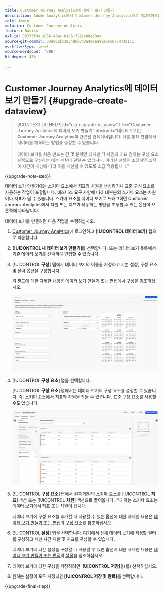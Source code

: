 ```yaml
---
title: Customer Journey Analytics에 데이터 보기 만들기
description: Adobe Analytics에서 Customer Journey Analytics으로 업그레이드할 때 권장되는 경로에 대해 알아봅니다
role: Admin
solution: Customer Journey Analytics
feature: Basics
exl-id: 832f3f9a-1836-43ac-8185-f22ae0ded3aa
source-git-commit: 33e962bc3834d6b7d0a49bea9aa06c67547351c1
workflow-type: tm+mt
source-wordcount: '396'
ht-degree: 45%

---
```


# Customer Journey Analytics에 데이터 보기 만들기 {#upgrade-create-dataview}

<!-- markdownlint-disable MD034 -->

>[!CONTEXTUALHELP]
>id="cja-upgrade-dataview"
>title="Customer Journey Analytics에 데이터 보기 만들기"
>abstract="데이터 보기는 Customer Journey Analytics와 관련된 컨테이너입니다. 이를 통해 연결에서 데이터를 해석하는 방법을 결정할 수 있습니다.<br><br>데이터 보기를 처음 만드는 건 몇 분이면 되지만 각 차원과 지표 원하는 구성 요소 설정으로 구성하는 데는 며칠이 걸릴 수 있습니다. 이러한 설정을 조정하면 조직이 시간이 지남에 따라 이를 개선할 수 있도록 소급 적용됩니다."

<!-- markdownlint-enable MD034 -->

{{upgrade-note-step}}

<!-- Should we single source this instead of duplicate it? The following steps were copied from: /help/data-views/create-dataview.md -->

데이터 보기 만들기에는 스키마 요소에서 지표와 차원을 생성하거나 표준 구성 요소를 사용하는 작업이 포함됩니다. 비즈니스 요구 사항에 따라 대부분의 스키마 요소는 차원이나 지표가 될 수 있습니다. 스키마 요소를 데이터 보기로 드래그하면 Customer Journey Analytics에서 차원 또는 지표가 작동하는 방법을 조정할 수 있는 옵션이 오른쪽에 나타납니다.

데이터 보기를 만들려면 다음 작업을 수행하십시오.

1. [Customer Journey Analytics](https://analytics.adobe.com)에 로그인하고 **[!UICONTROL 데이터 보기]** 탭으로 이동합니다.

1. **[!UICONTROL 새 데이터 보기 만들기]**&#x200B;를 선택합니다. 또는 데이터 보기 목록에서 기존 데이터 보기를 선택하여 편집할 수 있습니다.

1. [!UICONTROL **구성**] 탭에서 데이터 보기의 이름을 지정하고 기본 설정, 구성 요소 및 달력 옵션을 구성합니다.

   각 필드에 대한 자세한 내용은 [데이터 보기 만들기 또는 편집](/help/data-views/create-dataview.md)에서 [구성](/help/data-views/create-dataview.md#configure)을 참조하십시오.

   ![데이터 보기 구성](assets/dataview-configure.png)

1. [!UICONTROL **구성 요소**] 탭을 선택합니다.

   [!UICONTROL **구성 요소**] 탭에서는 데이터 보기의 구성 요소를 설정할 수 있습니다. 즉, 스키마 요소에서 지표와 차원을 만들 수 있습니다. 표준 구성 요소를 사용할 수도 있습니다.

   ![구성 요소 탭](assets/dataview-components.png)

1. [!UICONTROL **구성 요소**] 탭에서 왼쪽 레일의 스키마 요소를 [!UICONTROL **지표**] 섹션 또는 [!UICONTROL **차원**] 섹션으로 끌어옵니다. 추가하는 스키마 요소는 데이터 보기에서 지표 또는 차원이 됩니다.

   데이터 보기에 구성 요소를 추가할 때 사용할 수 있는 옵션에 대한 자세한 내용은 [데이터 보기 만들기 또는 편집](/help/data-views/create-dataview.md)의 [구성 요소](/help/data-views/create-dataview.md#components)를 참조하십시오.

1. [!UICONTROL **설정**] 탭을 선택합니다. 여기에서 전체 데이터 보기에 적용할 필터를 구성하고 세션 시간 제한 및 지표를 구성할 수 있습니다.

   데이터 보기에 대한 설정을 구성할 때 사용할 수 있는 옵션에 대한 자세한 내용은 [데이터 보기 만들기 또는 편집](/help/data-views/create-dataview.md)의 [설정](/help/data-views/create-dataview.md#settings)을 참조하십시오.

1. 데이터 보기에 대한 구성을 저장하려면 **[!UICONTROL 저장]**&#x200B;을(를) 선택하십시오.

1. 원하는 설정이 모두 지정되면 **[!UICONTROL 저장 및 완료]**&#x200B;를 선택합니다.

{{upgrade-final-step}}
